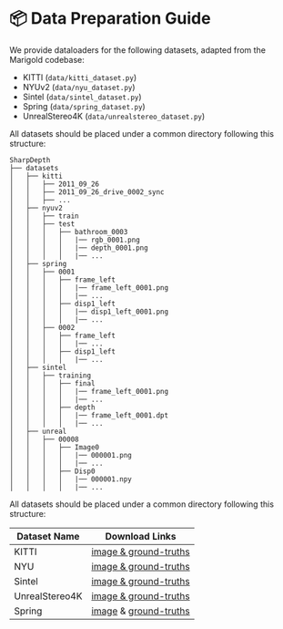 # 📦 Data Preparation Guide
We provide dataloaders for the following datasets, adapted from the Marigold codebase:

* KITTI (`data/kitti_dataset.py`)
* NYUv2 (`data/nyu_dataset.py`)
* Sintel (`data/sintel_dataset.py`)
* Spring (`data/spring_dataset.py`)
* UnrealStereo4K (`data/unrealstereo_dataset.py`)

All datasets should be placed under a common directory following this structure:

```
SharpDepth
├── datasets
│   ├── kitti
│   │   ├── 2011_09_26
│   │   ├── 2011_09_26_drive_0002_sync
│   │   ├── ...
│   ├── nyuv2
│   │   ├── train
│   │   ├── test
│   │   │   ├── bathroom_0003
│   │   │   │   |── rgb_0001.png
│   │   │   │   |── depth_0001.png
│   │   │   │   |── ...
│   ├── spring
│   │   ├── 0001
│   │   │   ├── frame_left
│   │   │   │   |── frame_left_0001.png
│   │   │   │   |── ...
│   │   │   ├── disp1_left 
│   │   │   │   |── disp1_left_0001.png
│   │   │   │   |── ...
│   │   ├── 0002
│   │   │   ├── frame_left
│   │   │   │   |── ...
│   │   │   ├── disp1_left      
│   │   │   │   |── ...
│   ├── sintel
│   │   ├── training
│   │   │   ├── final
│   │   │   │   |── frame_left_0001.png
│   │   │   │   |── ...
│   │   │   ├── depth
│   │   │   │   |── frame_left_0001.dpt
│   │   │   │   |── ...
│   ├── unreal
│   │   ├── 00008
│   │   │   ├── Image0
│   │   │   │   |── 000001.png
│   │   │   │   |── ...
│   │   │   ├── Disp0
│   │   │   │   |── 000001.npy
│   │   │   │   |── ...
```

All datasets should be placed under a common directory following this structure:

| Dataset Name       | Download Links                                                                 |
|--------------------|---------------------------------------------------------------------------------|
| KITTI              | [image & ground-truths](https://share.phys.ethz.ch/~pf/bingkedata/marigold/evaluation_dataset/kitti/kitti_eigen_split_test.tar/) |
| NYU | [image & ground-truths](https://share.phys.ethz.ch/~pf/bingkedata/marigold/evaluation_dataset/nyuv2/nyu_labeled_extracted.tar)                                                                   |
| Sintel  | [image & ground-truths](http://sintel.is.tue.mpg.de/downloads)                                                                    |
| UnrealStereo4K  | [image & ground-truths](https://s3.eu-central-1.amazonaws.com/avg-projects/smd_nets/UnrealStereo4K_00008.zip)                                                                    |
| Spring  | [image](https://darus.uni-stuttgart.de/file.xhtml?persistentId=doi:10.18419/DARUS-3376/14&version=2.0) & [ground-truths](https://darus.uni-stuttgart.de/file.xhtml?persistentId=doi:10.18419/DARUS-3376/2&version=2.0)                                                                   |

